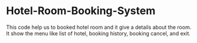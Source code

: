 # Hotel-Room-Booking-System
This code help us to booked hotel room and it give a details about the room. It show the menu like list of hotel, booking history, booking cancel, and exit.
